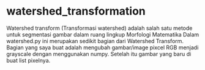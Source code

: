 # watershed_transformation

Watershed transform (Transformasi watershed) adalah salah satu metode untuk segmentasi gambar dalam ruang lingkup Morfologi Matematika
Dalam watershed.py ini merupakan sedikit bagian dari Watershed Transform. Bagian yang saya buat adalah mengubah gambar/image pixcel RGB menjadi grayscale dengan menggunakan numpy. Setelah itu gambar yang baru di buat list pixelnya. 

